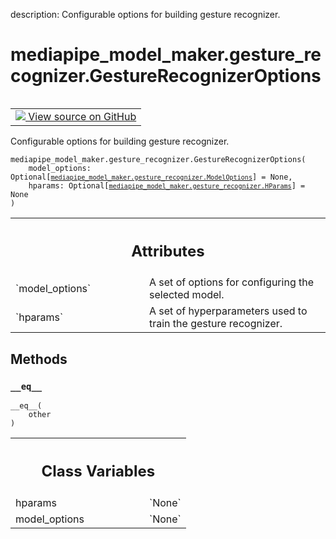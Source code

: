 description: Configurable options for building gesture recognizer.

<div itemscope itemtype="http://developers.google.com/ReferenceObject">
<meta itemprop="name" content="mediapipe_model_maker.gesture_recognizer.GestureRecognizerOptions" />
<meta itemprop="path" content="Stable" />
<meta itemprop="property" content="__eq__"/>
<meta itemprop="property" content="__init__"/>
<meta itemprop="property" content="hparams"/>
<meta itemprop="property" content="model_options"/>
</div>

# mediapipe_model_maker.gesture_recognizer.GestureRecognizerOptions

<!-- Insert buttons and diff -->

<table class="tfo-notebook-buttons tfo-api nocontent" align="left">
<td>
  <a target="_blank" href="https://github.com/google/mediapipe/tree/master/mediapipe/model_maker/python/vision/gesture_recognizer/gesture_recognizer_options.py#L23-L32">
    <img src="https://www.tensorflow.org/images/GitHub-Mark-32px.png" />
    View source on GitHub
  </a>
</td>
</table>



Configurable options for building gesture recognizer.

<pre class="devsite-click-to-copy prettyprint lang-py tfo-signature-link">
<code>mediapipe_model_maker.gesture_recognizer.GestureRecognizerOptions(
    model_options: Optional[<a href="../../mediapipe_model_maker/gesture_recognizer/ModelOptions.md"><code>mediapipe_model_maker.gesture_recognizer.ModelOptions</code></a>] = None,
    hparams: Optional[<a href="../../mediapipe_model_maker/gesture_recognizer/HParams.md"><code>mediapipe_model_maker.gesture_recognizer.HParams</code></a>] = None
)
</code></pre>



<!-- Placeholder for "Used in" -->




<!-- Tabular view -->
 <table class="responsive fixed orange">
<colgroup><col width="214px"><col></colgroup>
<tr><th colspan="2"><h2 class="add-link">Attributes</h2></th></tr>

<tr>
<td>
`model_options`<a id="model_options"></a>
</td>
<td>
A set of options for configuring the selected model.
</td>
</tr><tr>
<td>
`hparams`<a id="hparams"></a>
</td>
<td>
A set of hyperparameters used to train the gesture recognizer.
</td>
</tr>
</table>



## Methods

<h3 id="__eq__"><code>__eq__</code></h3>

<pre class="devsite-click-to-copy prettyprint lang-py tfo-signature-link">
<code>__eq__(
    other
)
</code></pre>








<!-- Tabular view -->
 <table class="responsive fixed orange">
<colgroup><col width="214px"><col></colgroup>
<tr><th colspan="2"><h2 class="add-link">Class Variables</h2></th></tr>

<tr>
<td>
hparams<a id="hparams"></a>
</td>
<td>
`None`
</td>
</tr><tr>
<td>
model_options<a id="model_options"></a>
</td>
<td>
`None`
</td>
</tr>
</table>

